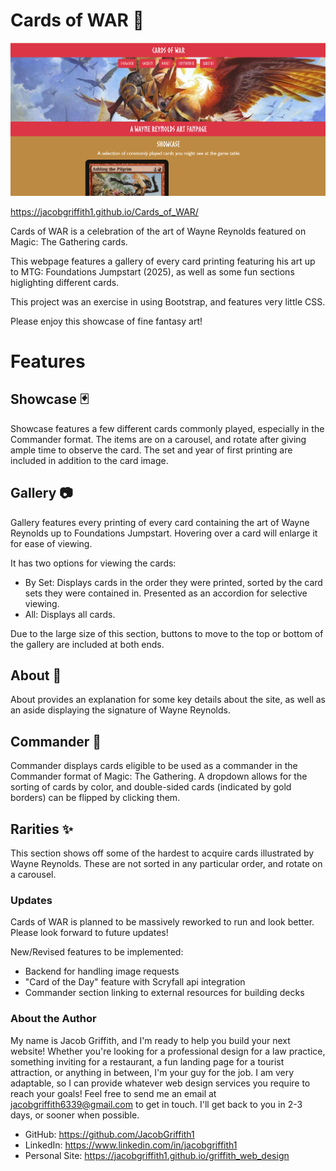 # Cards of WAR :flower_playing_cards:
![Screenshot of app](images/cowar-landing.png)

https://jacobgriffith1.github.io/Cards_of_WAR/

Cards of WAR is a celebration of the art of Wayne Reynolds featured on Magic: The Gathering cards.

This webpage features a gallery of every card printing featuring his art up to MTG: Foundations Jumpstart (2025), as well as some fun sections higlighting different cards.

This project was an exercise in using Bootstrap, and features very little CSS.

Please enjoy this showcase of fine fantasy art!

# Features
## Showcase :black_joker:

Showcase features a few different cards commonly played, especially in the Commander format. The items are on a carousel, and rotate after giving ample time to observe the card. The set and year of first printing are included in addition to the card image.

## Gallery :camera:

Gallery features every printing of every card containing the art of Wayne Reynolds up to Foundations Jumpstart. Hovering over a card will enlarge it for ease of viewing.

It has two options for viewing the cards:
- By Set: Displays cards in the order they were printed, sorted by the card sets they were contained in. Presented as an accordion for selective viewing.
- All: Displays all cards.

Due to the large size of this section, buttons to move to the top or bottom of the gallery are included at both ends.

## About :book:

About provides an explanation for some key details about the site, as well as an aside displaying the signature of Wayne Reynolds.

## Commander :crown:

Commander displays cards eligible to be used as a commander in the Commander format of Magic: The Gathering. A dropdown allows for the sorting of cards by color, and double-sided cards (indicated by gold borders) can be flipped by clicking them.

## Rarities :sparkles:

This section shows off some of the hardest to acquire cards illustrated by Wayne Reynolds. These are not sorted in any particular order, and rotate on a carousel.

### Updates

Cards of WAR is planned to be massively reworked to run and look better. Please look forward to future updates!

New/Revised features to be implemented:
- Backend for handling image requests
- "Card of the Day" feature with Scryfall api integration
- Commander section linking to external resources for building decks

### About the Author
My name is Jacob Griffith, and I'm ready to help you build your next website! Whether you're looking for a professional design for a law practice, something inviting for a restaurant, a fun landing page for a tourist attraction, or anything in between, I'm your guy for the job. I am very adaptable, so I can provide whatever web design services you require to reach your goals! Feel free to send me an email at jacobgriffith6339@gmail.com to get in touch. I'll get back to you in 2-3 days, or sooner when possible.

- GitHub: <https://github.com/JacobGriffith1>
- LinkedIn: <https://www.linkedin.com/in/jacobgriffith1>
- Personal Site: <https://jacobgriffith1.github.io/griffith_web_design>
